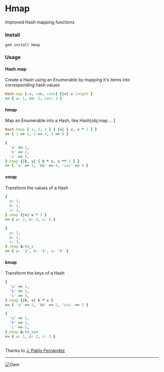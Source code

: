 Hmap
======

Improved Hash mapping functions

### Install
```gem install hmap```


### Usage
#### Hash.map
Create a Hash using an Enumerable by mapping it's items into corresponding hash values
```ruby
Hash.map [:a, :bb, :ccc] {|v| v.length }
=> { a: 1, bb: 2, ccc: 3 }
```

#### hmap
Map an Enumerable into a Hash, like Hash[obj.map ... ]
```ruby
Hash.hmap [ 1, 2, 3 ] { |v| [ v, v * 2 ] }
=> { 1 => 2, 2 => 4, 3 => 6 }

{
  'a' => 1,
  'b' => 2,
  'c' => 3,
}.hmap {|k, v| [ k * v, v ** 2 ] }
=> { 'a' => 1, 'bb' => 4, 'ccc' => 9 }
```

#### vmap
Transform the values of a Hash
```ruby
{
  a: 1,
  b: 2,
  c: 3,
}.vmap {|v| v * 2 }
=> { a: 2, b: 4, c: 6 }

{
  a: 1,
  b: 2,
  c: 3,
}.vmap &:to_s
=> { a: '2', b: '4', c: '6' }
```

#### kmap
Transform the keys of a Hash
```ruby
{
  'a' => 1,
  'b' => 2,
  'c' => 3,
}.kmap {|k, v| k * v }
=> { 'a' => 1, 'bb' => 2, 'ccc' => 3 }

{
  'a' => 1,
  'b' => 2,
  'c' => 3,
}.kmap &:to_sym
=> { a: 1, b: 2, c: 3 }
```


##
Thanks to [J. Pablo Fernández](https://github.com/pupeno/hmap)

----
![Gem](https://img.shields.io/gem/dt/hmap?style=plastic)
